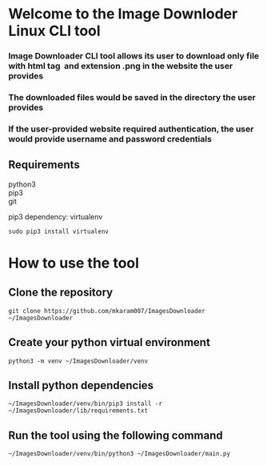 # Welcome to the Image Downloder Linux CLI tool
### Image Downloader CLI tool allows its user to download only file with html tag <img> and extension .png in the website the user provides
### The downloaded files would be saved in the directory the user provides
### If the user-provided website required authentication, the user would provide username and password credentials

## Requirements
python3  
pip3  
git  

pip3 dependency: virtualenv  
```
sudo pip3 install virtualenv 
```
# How to use the tool
## Clone the repository
```
git clone https://github.com/mkaram007/ImagesDownloader ~/ImagesDownloader
```
## Create your python virtual environment
```
python3 -m venv ~/ImagesDownloader/venv
```
## Install python dependencies
```
~/ImagesDownloader/venv/bin/pip3 install -r ~/ImagesDownloader/lib/requirements.txt  
```

## Run the tool using the following command
```
~/ImagesDownloader/venv/bin/python3 ~/ImagesDownloader/main.py
```
